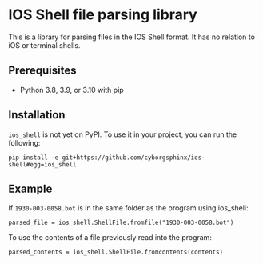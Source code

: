 # IOS Shell file parsing library

This is a library for parsing files in the IOS Shell format.
It has no relation to iOS or terminal shells.

## Prerequisites

- Python 3.8, 3.9, or 3.10 with pip

## Installation

`ios_shell` is not yet on PyPI.
To use it in your project, you can run the following:

    pip install -e git+https://github.com/cyborgsphinx/ios-shell#egg=ios_shell

## Example

If `1930-003-0058.bot` is in the same folder as the program using ios_shell:

    parsed_file = ios_shell.ShellFile.fromfile("1930-003-0058.bot")

To use the contents of a file previously read into the program:

    parsed_contents = ios_shell.ShellFile.fromcontents(contents)

